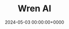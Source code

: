 ---
title: Wren AI
description: Open-source AI data assistant that helps you get results and insights faster by asking questions without writing SQL 🐦
slug: Flowsie AI
date: 2024-05-03 00:00:00+0000
image: wrenai.png
categories:
    - AI
tags:
    - WrenAI
    - Database
    - SQL
# weight: 1  # You can add weight to some posts to override the default sorting (date descending)
---